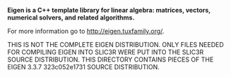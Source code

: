 **Eigen is a C++ template library for linear algebra: matrices, vectors, numerical solvers, and related algorithms.**

For more information go to http://eigen.tuxfamily.org/.

THIS IS NOT THE COMPLETE EIGEN DISTRIBUTION. ONLY FILES NEEDED FOR COMPILING EIGEN INTO SLIC3R WERE PUT INTO THE SLIC3R SOURCE DISTRIBUTION.
THIS DIRECTORY CONTAINS PIECES OF THE EIGEN 3.3.7 323c052e1731 SOURCE DISTRIBUTION.

